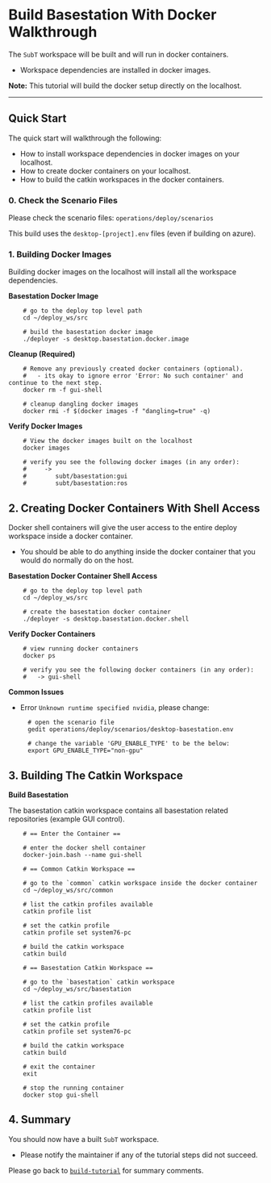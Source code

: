 # Build Basestation With Docker Walkthrough

The `SubT` workspace will be built and will run in docker containers.
    
- Workspace dependencies are installed in docker images.

**Note:** This tutorial will build the docker setup directly on the localhost.

* * *

## Quick Start

The quick start will walkthrough the following:

- How to install workspace dependencies in docker images on your localhost.
- How to create docker containers on your localhost.
- How to build the catkin workspaces in the docker containers.

### 0. Check the Scenario Files

Please check the scenario files: `operations/deploy/scenarios`

This build uses the `desktop-[project].env` files (even if building on azure).

### 1. Building Docker Images

Building docker images on the localhost will install all the workspace dependencies.

**Basestation Docker Image** 

        # go to the deploy top level path
        cd ~/deploy_ws/src

        # build the basestation docker image
        ./deployer -s desktop.basestation.docker.image

**Cleanup (Required)**

        # Remove any previously created docker containers (optional).
        #   - its okay to ignore error 'Error: No such container' and continue to the next step.
        docker rm -f gui-shell

        # cleanup dangling docker images
        docker rmi -f $(docker images -f "dangling=true" -q)

**Verify Docker Images** 

        # View the docker images built on the localhost
        docker images

        # verify you see the following docker images (in any order):
        #     ->
        #        subt/basestation:gui
        #        subt/basestation:ros


## 2. Creating Docker Containers With Shell Access

Docker shell containers will give the user access to the entire deploy workspace inside a docker container.

- You should be able to do anything inside the docker container that you would do normally do on the host.

**Basestation Docker Container Shell Access**

        # go to the deploy top level path
        cd ~/deploy_ws/src

        # create the basestation docker container
        ./deployer -s desktop.basestation.docker.shell

**Verify Docker Containers**

        # view running docker containers
        docker ps

        # verify you see the following docker containers (in any order):
        #   -> gui-shell

**Common Issues**

- Error `Unknown runtime specified nvidia`, please change:

        # open the scenario file
        gedit operations/deploy/scenarios/desktop-basestation.env

        # change the variable 'GPU_ENABLE_TYPE' to be the below:
        export GPU_ENABLE_TYPE="non-gpu"

## 3. Building The Catkin Workspace

**Build Basestation**

The basestation catkin workspace contains all basestation related repositories (example GUI control).

        # == Enter the Container ==

        # enter the docker shell container
        docker-join.bash --name gui-shell

        # == Common Catkin Workspace ==

        # go to the `common` catkin workspace inside the docker container
        cd ~/deploy_ws/src/common

        # list the catkin profiles available
        catkin profile list

        # set the catkin profile
        catkin profile set system76-pc

        # build the catkin workspace
        catkin build

        # == Basestation Catkin Workspace ==

        # go to the `basestation` catkin workspace
        cd ~/deploy_ws/src/basestation

        # list the catkin profiles available
        catkin profile list

        # set the catkin profile
        catkin profile set system76-pc

        # build the catkin workspace
        catkin build

        # exit the container
        exit

        # stop the running container
        docker stop gui-shell

## 4. Summary

You should now have a built `SubT` workspace.

- Please notify the maintainer if any of the tutorial steps did not succeed.

Please go back to [`build-tutorial`](build-tutorial.md#Summary) for summary comments.

